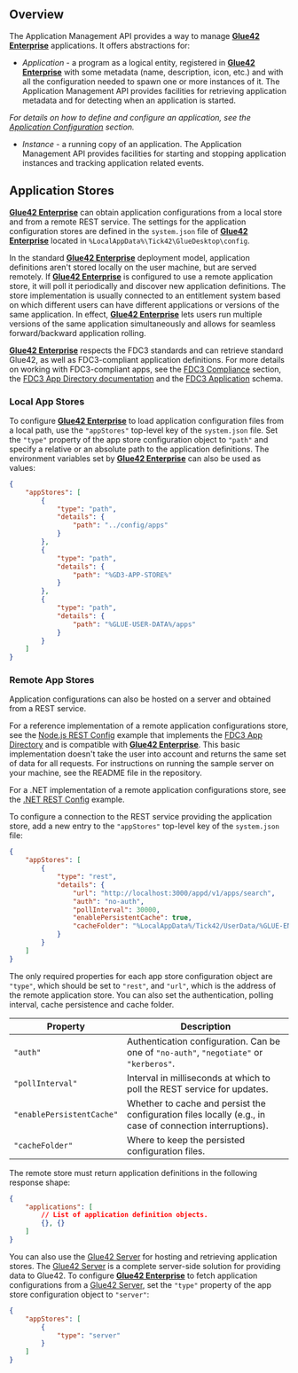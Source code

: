 ## Overview

The Application Management API provides a way to manage [**Glue42 Enterprise**](https://glue42.com/enterprise/) applications. It offers abstractions for:

- *Application* - a program as a logical entity, registered in [**Glue42 Enterprise**](https://glue42.com/enterprise/) with some metadata (name, description, icon, etc.) and with all the configuration needed to spawn one or more instances of it. The Application Management API provides facilities for retrieving application metadata and for detecting when an application is started.

*For details on how to define and configure an application, see the [Application Configuration](../../../developers/configuration/application/index.html) section.*

- *Instance* - a running copy of an application. The Application Management API provides facilities for starting and stopping application instances and tracking application related events.

<glue42 name="diagram" image="../../../images/app-management/app-management.gif">

## Application Stores

[**Glue42 Enterprise**](https://glue42.com/enterprise/) can obtain application configurations from a local store and from a remote REST service. The settings for the application configuration stores are defined in the `system.json` file of [**Glue42 Enterprise**](https://glue42.com/enterprise/) located in `%LocalAppData%\Tick42\GlueDesktop\config`.

In the standard [**Glue42 Enterprise**](https://glue42.com/enterprise/) deployment model, application definitions aren't stored locally on the user machine, but are served remotely. If [**Glue42 Enterprise**](https://glue42.com/enterprise/) is configured to use a remote application store, it will poll it periodically and discover new application definitions. The store implementation is usually connected to an entitlement system based on which different users can have different applications or versions of the same application. In effect, [**Glue42 Enterprise**](https://glue42.com/enterprise/) lets users run multiple versions of the same application simultaneously and allows for seamless forward/backward application rolling.

[**Glue42 Enterprise**](https://glue42.com/enterprise/) respects the FDC3 standards and can retrieve standard Glue42, as well as FDC3-compliant application definitions. For more details on working with FDC3-compliant apps, see the [FDC3 Compliance](../../../getting-started/fdc3-compliance/index.html) section, the [FDC3 App Directory documentation](https://fdc3.finos.org/docs/app-directory/overview) and the [FDC3 Application](https://fdc3.finos.org/schemas/1.2/app-directory#tag/Application) schema.

<glue42 name="diagram" image="../../../images/app-management/app-stores.png">

### Local App Stores

To configure [**Glue42 Enterprise**](https://glue42.com/enterprise/) to load application configuration files from a local path, use the `"appStores"` top-level key of the `system.json` file. Set the `"type"` property of the app store configuration object to `"path"` and specify a relative or an absolute path to the application definitions. The environment variables set by [**Glue42 Enterprise**](https://glue42.com/enterprise/) can also be used as values:

```json
{
    "appStores": [
        {
            "type": "path",
            "details": {
                "path": "../config/apps"
            }
        },
        {
            "type": "path",
            "details": {
                "path": "%GD3-APP-STORE%"
            }
        },
        {
            "type": "path",
            "details": {
                "path": "%GLUE-USER-DATA%/apps"
            }
        }
    ]
}
```

### Remote App Stores

Application configurations can also be hosted on a server and obtained from a REST service.

For a reference implementation of a remote application configurations store, see the [Node.js REST Config](https://github.com/Glue42/rest-config-example-node-js) example that implements the [FDC3 App Directory](https://fdc3.finos.org/docs/appd-intro) and is compatible with [**Glue42 Enterprise**](https://glue42.com/enterprise/). This basic implementation doesn't take the user into account and returns the same set of data for all requests. For instructions on running the sample server on your machine, see the README file in the repository.

For a .NET implementation of a remote application configurations store, see the [.NET REST Config](https://github.com/Tick42/rest-config-example-net) example.

To configure a connection to the REST service providing the application store, add a new entry to the `"appStores"` top-level key of the `system.json` file:

```json
{
    "appStores": [
        {
            "type": "rest",
            "details": {
                "url": "http://localhost:3000/appd/v1/apps/search",
                "auth": "no-auth",
                "pollInterval": 30000,
                "enablePersistentCache": true,
                "cacheFolder": "%LocalAppData%/Tick42/UserData/%GLUE-ENV%-%GLUE-REGION%/gcsCache/"
            }
        }
    ]
}
```

The only required properties for each app store configuration object are `"type"`, which should be set to `"rest"`, and `"url"`, which is the address of the remote application store. You can also set the authentication, polling interval, cache persistence and cache folder.

| Property | Description |
|----------|-------------|
| `"auth"` | Authentication configuration. Can be one of `"no-auth"`, `"negotiate"` or `"kerberos"`. |
| `"pollInterval"` | Interval in milliseconds at which to poll the REST service for updates. |
| `"enablePersistentCache"` | Whether to cache and persist the configuration files locally (e.g., in case of connection interruptions). |
| `"cacheFolder"` | Where to keep the persisted configuration files. |

The remote store must return application definitions in the following response shape:

```json
{
    "applications": [
        // List of application definition objects.
        {}, {}
    ]
}
```

You can also use the [Glue42 Server](../../glue42-server/index.html) for hosting and retrieving application stores. The [Glue42 Server](../../glue42-server/index.html) is a complete server-side solution for providing data to Glue42. To configure [**Glue42 Enterprise**](https://glue42.com/enterprise/) to fetch application configurations from a [Glue42 Server](../../glue42-server/index.html), set the `"type"` property of the app store configuration object to `"server"`:

```json
{
    "appStores": [
        {
            "type": "server"
        }
    ]
}
```